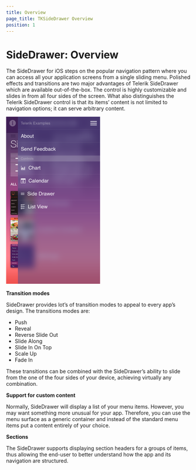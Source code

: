 ```yaml
---
title: Overview
page_title: TKSideDrawer Overview
position: 1
---
```


# SideDrawer: Overview

The SideDrawer for iOS steps on the popular navigation pattern where you can access all your application screens from a single sliding menu. Polished effects and transitions are two major advantages of Telerik SideDrawer which are available out-of-the-box. The control is highly customizable and slides in from all four sides of the screen. What also distinguishes the Telerik SideDrawer control is that its items’ content is not limited to navigation options; it can serve arbitrary content. 

<img src="../images/sidedrawer-overview001.png"/>

**Transition modes**

SideDrawer provides lot’s of transition modes to appeal to every app’s design. The transitions modes are:

- Push
- Reveal
- Reverse Slide Out
- Slide Along
- Slide In On Top
- Scale Up
- Fade In

These transitions can be combined with the SideDrawer’s ability to slide from the one of the four sides of your device, achieving virtually any combination.


**Support for custom content**

Normally, SideDrawer will display a list of your menu items. However, you may want something more unusual for your app. Therefore, you can use the menu surface as a generic container and instead of the standard menu items put a content entirely of your choice.


**Sections**

The SideDrawer supports displaying section headers for a groups of items, thus allowing the end-user to better understand how the app and its navigation are structured.

